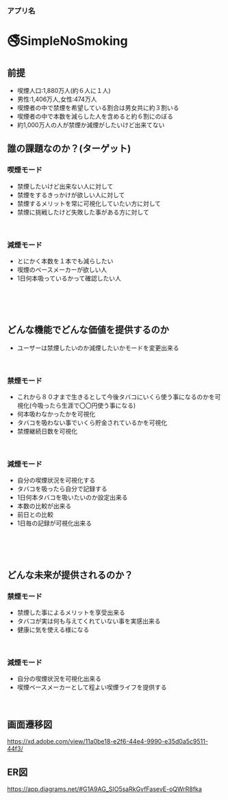 ### アプリ名
# 🚭SimpleNoSmoking
## 前提

 - 喫煙人口:1,880万人(約６人に１人)
 - 男性:1,406万人,女性:474万人
 - 喫煙者の中で禁煙を希望している割合は男女共に約３割いる
 - 喫煙者の中で本数を減らした人を含めると約６割にのぼる
 - 約1,000万人の人が禁煙か減煙がしたいけど出来てない
## 誰の課題なのか？(ターゲット)
### 喫煙モード

- 禁煙したいけど出来ない人に対して
- 禁煙をするきっかけが欲しい人に対して
- 禁煙するメリットを常に可視化していたい方に対して
- 禁煙に挑戦したけど失敗した事がある方に対して
</br>

### 減煙モード
- とにかく本数を１本でも減らしたい
- 喫煙のペースメーカーが欲しい人
- 1日何本吸っているかって確認したい人
</br>
</br>
</br>

## どんな機能でどんな価値を提供するのか

- ユーザーは禁煙したいのか減煙したいかモードを変更出来る
</br>

### 禁煙モード

- これから８０才まで生きるとして今後タバコにいくら使う事になるのかを可視化(今吸ったら生涯で〇〇円使う事になる)
- 何本吸わなかったかを可視化
- タバコを吸わない事でいくら貯金されているかを可視化
- 禁煙継続日数を可視化
</br>


### 減煙モード
- 自分の喫煙状況を可視化する
- タバコを吸ったら自分で記録する
- 1日何本タバコを吸いたいのか設定出来る
- 本数の比較が出来る
- 前日との比較
- 1日毎の記録が可視化出来る
</br>
</br>
</br>

## どんな未来が提供されるのか？
### 禁煙モード
- 禁煙した事によるメリットを享受出来る
- タバコが実は何も与えてくれていない事を実感出来る
- 健康に気を使える様になる
</br>

### 減煙モード
- 自分の喫煙状況を可視化出来る
- 喫煙ペースメーカーとして程よい喫煙ライフを提供する

</br>

## 画面遷移図
https://xd.adobe.com/view/11a0be18-e2f6-44e4-9990-e35d0a5c9511-44f3/

## ER図
https://app.diagrams.net/#G1A9AG_SIO5saRkGvfFasevE-oQWrR8fka